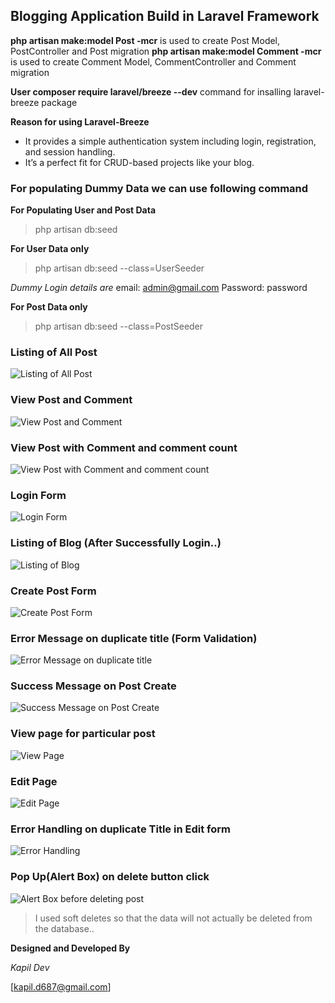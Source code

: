 ## Blogging Application Build in Laravel Framework

**php artisan make:model Post -mcr** is used to create Post Model, PostController and Post migration
**php artisan make:model Comment -mcr** is used to create Comment Model, CommentController and Comment migration

**User composer require laravel/breeze --dev** command for insalling laravel-breeze package 

**Reason for using Laravel-Breeze**
  - It provides a simple authentication system including login, registration, and session handling.
  -  It’s a perfect fit for CRUD-based projects like your blog.

### For populating Dummy Data we can use following command

**For Populating User and Post Data**
>php artisan db:seed   

**For User Data only**
>php artisan db:seed --class=UserSeeder

*Dummy Login details are*
email:  admin@gmail.com
Password: password

**For Post Data only**
>php artisan db:seed --class=PostSeeder

### Listing of All Post
![Listing of All Post](image.png)

### View Post and Comment
![View Post and Comment](image-1.png)

### View Post with Comment and comment count
![View Post with Comment and comment count](image-2.png)

### Login Form
![Login Form](image-3.png)

### Listing of Blog (After Successfully Login..)

![Listing of Blog](image-4.png)

### Create Post Form
![Create Post Form](image-5.png)

### Error Message on duplicate title (Form Validation)

![Error Message on duplicate title](image-6.png)

### Success Message on Post Create
![Success Message on Post Create](image-7.png)

### View page for particular post
![View Page](image-8.png)

### Edit Page
![Edit Page](image-9.png)

### Error Handling on duplicate Title in Edit form
![Error Handling](image-10.png)

### Pop Up(Alert Box) on delete button click 

![Alert Box before deleting post](image-11.png)

> I used soft deletes so that the data will not actually be deleted from the database..


**Designed and Developed By**

*Kapil Dev*

[kapil.d687@gmail.com]
